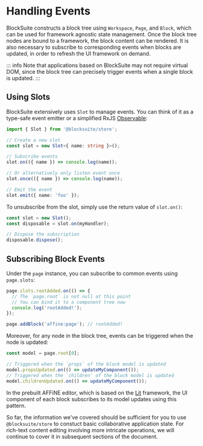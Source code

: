 # Handling Events

BlockSuite constructs a block tree using `Workspace`, `Page`, and `Block`, which can be used for framework agnostic state management. Once the block tree nodes are bound to a framework, the block content can be rendered. It is also necessary to subscribe to corresponding events when blocks are updated, in order to refresh the UI framework on demand.

::: info
Note that applications based on BlockSuite may not require virtual DOM, since the block tree can precisely trigger events when a single block is updated.
:::

## Using Slots

BlockSuite extensively uses `Slot` to manage events. You can think of it as a type-safe event emitter or a simplified RxJS [Observable](https://rxjs.dev/guide/observable):

```ts
import { Slot } from '@blocksuite/store';

// Create a new slot
const slot = new Slot<{ name: string }>();

// Subscribe events
slot.on(({ name }) => console.log(name));

// Or alternatively only listen event once
slot.once(({ name }) => console.log(name));

// Emit the event
slot.emit({ name: 'foo' });
```

To unsubscribe from the slot, simply use the return value of `slot.on()`:

```ts
const slot = new Slot();
const disposable = slot.on(myHandler);

// Dispose the subscription
disposable.dispose();
```

## Subscribing Block Events

Under the `page` instance, you can subscribe to common events using `page.slots`:

```ts
page.slots.rootAdded.on(() => {
  // The `page.root` is not null at this point
  // You can bind it to a component tree now
  console.log('rootAdded!');
});

page.addBlock('affine:page'); // rootAdded!
```

Moreover, for any node in the block tree, events can be triggered when the node is updated:

```ts
const model = page.root[0];

// Triggered when the `props` of the block model is updated
model.propsUpdated.on(() => updateMyComponent());
// Triggered when the `children` of the block model is updated
model.childrenUpdated.on(() => updateMyComponent());
```

In the prebuilt AFFiNE editor, which is based on the [Lit](https://lit.dev/) framework, the UI component of each block subscribes to its model updates using this pattern.

So far, the information we've covered should be sufficient for you to use `@blocksuite/store` to constuct basic collaborative application state. For rich-text content editing involving more intricate operations, we will continue to cover it in subsequent sections of the document.
